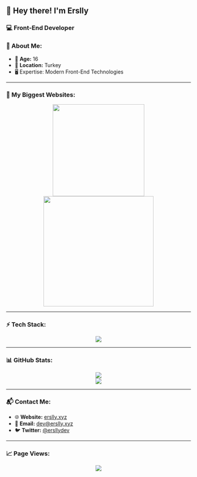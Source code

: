## 👋 Hey there! I'm Erslly

### 💻 Front-End Developer

### 📌 About Me:
- 🎂 **Age:** 16  
- 📍 **Location:** Turkey  
- 🖥️ Expertise: Modern Front-End Technologies

---

### 🚀 My Biggest Websites:

<p align="center">
  <a href="https://erslly.xyz" target="_blank">
    <img src="https://p.erslly.xyz/erslly%20.png" width="250" />
  </a>
  <a href="https://aniki.com.tr" target="_blank">
    <img src="https://p.erslly.xyz/aniki-ekran.png" width="300" />
  </a>
</p>

---

### ⚡ Tech Stack:

<p align="center">
  <img src="https://skillicons.dev/icons?i=js,html,css,ts,react,nextjs,nodejs,express,tailwind,mongodb,git,github,pnpm,vscode,vercel,bootstrap"/>
</p>

---

### 📊 GitHub Stats:

<p align="center">
  <img src="https://github-readme-stats.vercel.app/api?username=erslly&show_icons=true&theme=tokyonight" />
  <br/>
  <img src="https://github-readme-stats.vercel.app/api/top-langs/?username=erslly&layout=compact&theme=tokyonight" />
</p>

---

### 📬 Contact Me:
- 🌐 **Website:** [erslly.xyz](https://erslly.xyz)  
- 📧 **Email:** [dev@erslly.xyz](mailto:dev@erslly.xyz)  
- 🐦 **Twitter:** [@ersllydev](https://x.com/ersllydev)  

---

### 📈 Page Views:

<p align="center">
  <img src="https://count.getloli.com/get/@erslly?theme=rule34"/>
</p>
